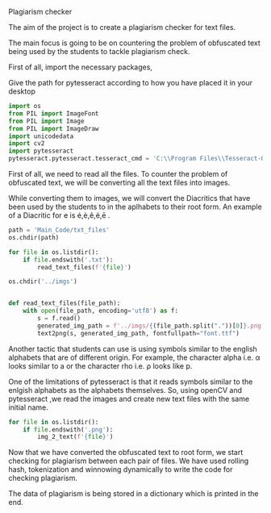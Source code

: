 Plagiarism checker

The aim of the project is to create a plagiarism checker for text files.

The main focus is going to be on countering the problem of obfuscated text being used by the students to tackle plagiarism check.

First of all, import the necessary packages,

Give the path for pytesseract according to how you have placed it in your desktop
```python
import os
from PIL import ImageFont
from PIL import Image
from PIL import ImageDraw
import unicodedata
import cv2
import pytesseract
pytesseract.pytesseract.tesseract_cmd = 'C:\\Program Files\\Tesseract-OCR\\tesseract.exe'
```

First of all, we need to read all the files. To counter the problem of obfuscated text, we will be converting all the text files into images.

While converting them to images, we will convert the Diacritics that have been used by the students to in the aplhabets to their root form. 
An example of a Diacritic for e is é,è,ê,ë,ē .

```python
path = 'Main_Code/txt_files'
os.chdir(path)

for file in os.listdir():
    if file.endswith('.txt'):
        read_text_files(f'{file}')

os.chdir('../imgs')


def read_text_files(file_path):
    with open(file_path, encoding='utf8') as f:
        s = f.read()
        generated_img_path = f'../imgs/{(file_path.split("."))[0]}.png'
        text2png(s, generated_img_path, fontfullpath="font.ttf")

```

Another tactic that students can use is using symbols similar to the english alphabets that are of different origin. For example, the character alpha i.e. α looks similar to a or the character rho i.e. ρ looks like p.

One of the limitations of pytesseract is that it reads symbols similar to the enlgish alphabets as the alphabets themselves.
So, using openCV and pytesseract ,we read the images and create new text files with the same initial name. 

```python
for file in os.listdir():
    if file.endswith('.png'):
        img_2_text(f'{file}')
```

Now that we have converted the obfuscated text to root form, we start checking for plagiarism between each pair of files.
We have used rolling hash, tokenization and winnowing dynamically to write the code for checking plagiarism. 

The data of plagiarism is being stored in a dictionary which is printed in the end. 